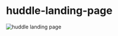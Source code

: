 # huddle-landing-page
![huddle landing page](https://user-images.githubusercontent.com/99830247/167271393-73d1672a-de5f-485d-b329-d79d9142b1eb.png)
